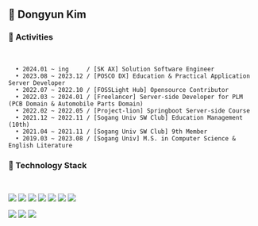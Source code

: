 

<!-- ![Github Graph](https://activity-graph.herokuapp.com/graph?username=myway00&area=false&theme=react-dark&hide_border=true&custom_title=👩‍🚀🌊DONGYUN🌊👩‍🚀) -->

<div>

<h2>🚀 Dongyun Kim
<br>
<!-- <br> -->
 
 
<!--[![Hits](https://hits.seeyoufarm.com/api/count/incr/badge.svg?url=https%3A%2F%2Fgithub.com%2Fmyway00&count_bg=%23E8F5F9&title_bg=%237095E7&icon=&icon_color=%23FFFFFF&title=dong-yunny&edge_flat=false)](https://hits.seeyoufarm.com) -->

<h3>🚀 Activities </h3>
 <br>
 
```
  • 2024.01 ~ ing     / [SK AX] Solution Software Engineer 
  • 2023.08 ~ 2023.12 / [POSCO DX] Education & Practical Application Server Developer
  • 2022.07 ~ 2022.10 / [FOSSLight Hub] Opensource Contributor
  • 2022.03 ~ 2024.01 / [Freelancer] Server-side Developer for PLM (PCB Domain & Automobile Parts Domain)
  • 2022.02 ~ 2022.05 / [Project-lion] Springboot Server-side Course 
  • 2021.12 ~ 2022.11 / [Sogang Univ SW Club] Education Management (10th)  
  • 2021.04 ~ 2021.11 / [Sogang Univ SW Club] 9th Member 
  • 2019.03 ~ 2023.08 / [Sogang Univ] M.S. in Computer Science & English Literature
```

 
<!--<h3>🌼 Information </h3>
<br>

 <a href="노션주소"><img src="https://img.shields.io/badge/Notion-000000?style=flat-square&logo=Notion&logoColor=white"/></a>
<a href="https://velog.io/@주소" target="_blank"><img src="https://img.shields.io/badge/Velog-20c997?style=flat-square&logo=Vimeo&logoColor=white"/></a>
<br>
<br> -->


<h3>🚀 Technology Stack </h3>  
<br>

<img src="https://img.shields.io/badge/Java-007396?style=flat-square&logo=Java&logoColor=white"/></a>
<img src="https://img.shields.io/badge/SpringBoot-6DB33F?style=flat-square&amp;logo=SpringBoot&amp;logoColor=white" /></a>
<img src="https://img.shields.io/badge/Mysql-4479A1?style=flat-square&logo=Mysql&logoColor=white"/></a>
<img src="https://img.shields.io/badge/PostgreSQL-316192?style=flat-square&logo=postgresql&logoColor=white"/></a>
<img src="https://img.shields.io/badge/AWS-232F3E?style=flat-square&logo=AmazonAWS&logoColor=white"/></a>
<img src="https://img.shields.io/badge/NGINX-009639?style=flat-square&amp;logo=Nginx&amp;logoColor=white">
<img src="https://img.shields.io/badge/Git-F05032?style=flat-square&logo=Git&logoColor=white" />
<!--<img src="https://img.shields.io/badge/GitHub-181717?style=flat-square&logo=GitHub&logoColor=white" /> 
<!-- <img src="https://img.shields.io/badge/Docker-006eff?style=flat-square&logo=Docker&logoColor=white"/></a>
<img src="https://img.shields.io/badge/Kubernetes-326CE5?style=flat-square&amp;logo=k8s&amp;logoColor=white"> 

<img src="https://img.shields.io/badge/Python-3766AB?style=flat-square&logo=Python&logoColor=white"/></a>

<img src="https://img.shields.io/badge/Django-092E20?style=flat-square&logo=Django&logoColor=white"/></a>
-->
<img src="https://img.shields.io/badge/Vue.js-35495E?style=for-the-badge&logo=vuedotjs&logoColor=4FC08D"/></a>
<img src="https://img.shields.io/badge/Oracle-F80000?style=for-the-badge&logo=Oracle&logoColor=white"/></a>
<img src="https:///img.shields.io/badge/JavaScript-F7DF1E?logo=JavaScript&logoColor=000&style=flat-square"/></a>
 
 
</div>

